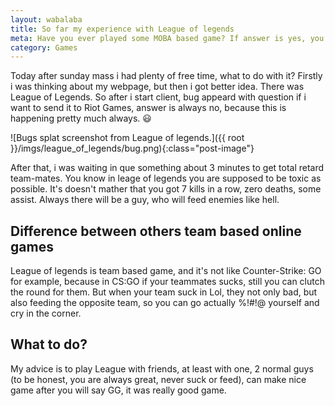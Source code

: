 ```yaml
---
layout: wabalaba
title: So far my experience with League of legends
meta: Have you ever played some MOBA based game? If answer is yes, you may find yourself in this blog. Today i was playing 2 games...
category: Games
---
```

Today after sunday mass i had plenty of free time, what to do with it? Firstly i was thinking about my webpage, but then i got better idea. There was League of Legends. So after i start client, bug appeard with question if i want to send it to Riot Games, answer is always no, because this is happening pretty much always. :smiley: 

![Bugs splat screenshot from League of legends.]({{ root }}/imgs/league_of_legends/bug.png){:class="post-image"}

After that, i was waiting in que something about 3 minutes to get total retard team-mates. You know in leage of legends you are supposed to be toxic as possible. It's doesn't mather that you got 7 kills in a row, zero deaths, some assist. Always there will be a guy, who will feed enemies like hell. 

## Difference between others team based online games

League of legends is team based game, and it's not like Counter-Strike: GO for example, because in CS:GO if your teammates sucks, still you can clutch the round for them. But when your team suck in Lol, they not only bad, but also feeding the opposite team, so you can go actually %!#!@ yourself and cry in the corner. 


## What to do?

My advice is to play League with friends, at least with one, 2 normal guys (to be honest, you are always great, never suck or feed), can make nice game after you will say GG, it was really good game. 
